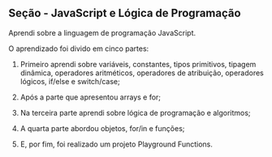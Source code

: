 ## Seção - JavaScript e Lógica de Programação

Aprendi sobre a linguagem de programação JavaScript.

O aprendizado foi divido em cinco partes:

1. Primeiro aprendi sobre variáveis, constantes, tipos primitivos, tipagem dinâmica, operadores aritméticos, operadores de atribuição, operadores lógicos, if/else e switch/case;

2. Após a parte que apresentou arrays e for;

3. Na terceira parte aprendi sobre lógica de programação e algoritmos;

4. A quarta parte abordou objetos, for/in e funções;

5. E, por fim, foi realizado um projeto Playground Functions.
